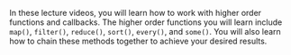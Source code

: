 In these lecture videos, you will learn how to work with higher order functions and callbacks. The higher order functions you will learn include `map()`, `filter()`, `reduce()`, `sort()`, `every()`, and `some()`. You will also learn how to chain these methods together to achieve your desired results.
